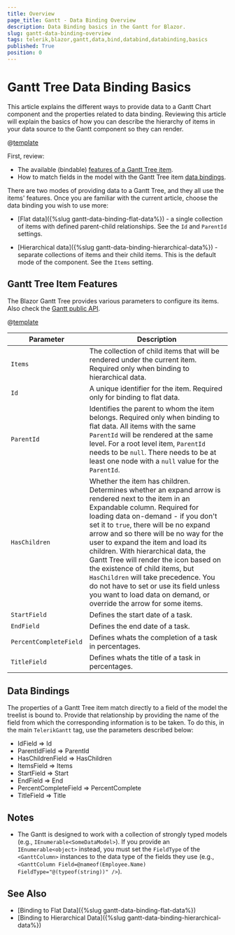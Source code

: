 ```yaml
---
title: Overview
page_title: Gantt - Data Binding Overview
description: Data Binding basics in the Gantt for Blazor.
slug: gantt-data-binding-overview
tags: telerik,blazor,gantt,data,bind,databind,databinding,basics
published: True
position: 0
---
```


# Gantt Tree Data Binding Basics

This article explains the different ways to provide data to a Gantt Chart component and the properties related to data binding. Reviewing this article will explain the basics of how you can describe the hierarchy of items in your data source to the Gantt component so they can render.

@[template](/_contentTemplates/common/general-info.md#valuebind-vs-databind-link)

First, review:

* The available (bindable) [features of a Gantt Tree item](#gantt-tree-item-features).
* How to match fields in the model with the Gantt Tree item [data bindings](#data-bindings).

There are two modes of providing data to a Gantt Tree, and they all use the items' features. Once you are familiar with the current article, choose the data binding you wish to use more:

* [Flat data]({%slug gantt-data-binding-flat-data%}) - a single collection of items with defined parent-child relationships. See the `Id` and `ParentId` settings.

* [Hierarchical data]({%slug gantt-data-binding-hierarchical-data%}) - separate collections of items and their child items. This is the default mode of the component. See the `Items` setting.

## Gantt Tree Item Features

The Blazor Gantt Tree provides various parameters to configure its items. Also check the [Gantt public API](/blazor-ui/api/Telerik.Blazor.Components.TelerikGantt-1).

@[template](/_contentTemplates/common/parameters-table-styles.md#table-layout)

| Parameter | Description |
| --- | --- |
| `Items` | The collection of child items that will be rendered under the current item. Required only when binding to hierarchical data. |
| `Id` | A unique identifier for the item. Required only for binding to flat data. |
| `ParentId` | Identifies the parent to whom the item belongs. Required only when binding to flat data. All items with the same `ParentId` will be rendered at the same level. For a root level item, `ParentId` needs to be `null`. There needs to be at least one node with a `null` value for the `ParentId`. |
| `HasChildren` | Whether the item has children. Determines whether an expand arrow is rendered next to the item in an Expandable column. Required for loading data on-demand - if you don't set it to `true`, there will be no expand arrow and so there will be no way for the user to expand the item and load its children. With hierarchical data, the Gantt Tree will render the icon based on the existence of child items, but `HasChildren` will take precedence. You do not have to set or use its field unless you want to load data on demand, or override the arrow for some items. |
| `StartField` | Defines the start date of a task. |
| `EndField` | Defines the end date of a task. |
| `PercentCompleteField` | Defines whats the completion of a task in percentages. |
| `TitleField` | Defines whats the title of a task in percentages. |

## Data Bindings

The properties of a Gantt Tree item match directly to a field of the model the treelist is bound to. Provide that relationship by providing the name of the field from which the corresponding information is to be taken. To do this, in the main `TelerikGantt` tag, use the parameters described below:

* IdField => Id
* ParentIdField => ParentId
* HasChildrenField => HasChildren
* ItemsField => Items
* StartField => Start
* EndField => End
* PercentCompleteField => PercentComplete
* TitleField => Title

## Notes

* The Gantt is designed to work with a collection of strongly typed models (e.g., `IEnumerable<SomeDataModel>`). If you provide an `IEnumerable<object>` instead, you must set the `FieldType` of the `<GanttColumn>` instances to the data type of the fields they use (e.g., `<GanttColumn Field=@nameof(Employee.Name) FieldType="@(typeof(string))" />`).


## See Also

  * [Binding to Flat Data]({%slug gantt-data-binding-flat-data%})
  * [Binding to Hierarchical Data]({%slug gantt-data-binding-hierarchical-data%})
  
